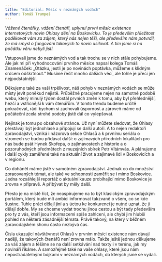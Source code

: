 ```yaml
---
title: "Editorial: Měsíc v neznámých vodách"
author: Tomáš Trumpeš
---
```


*Vážené čtenářky, vážení čtenáři, uplynul první měsíc existence internetových novin Ohlasy dění na Boskovicku. To je především příležitost poděkovat vám za zájem, který nás nejen těší, ale především nám potvrdil, že má smysl o fungování takových to novin usilovat. A tím jsme si na počátku věru nebyli jistí.*

Vstupovali jsme do neznámých vod a tak trochu se v nich stále pohybujeme. Ale jak mi při vyhodnocování prvního měsíce napsal kolega Tomáš Znamenáček: „Otázku, jestli je po novinách poptávka, můžeme s klidným srdcem odškrtnout.“ Musíme řešit mnoho dalších věcí, ale tohle je přeci jen nejpodstatnější.

Děkujeme také za vaši trpělivost, náš pohyb v neznámých vodách se může místy jevit poněkud nejistě. Průběžně pracujeme nejen na samotné podobě webu, který minulý týden dostál prvních změn k tomu, aby byl přehlednější, hezčí a vstřícnější k vám čtenářům. V tomto trendu budeme určitě pokračovat, rádi bychom si zachovali úspornost a zároveň máme od počáteční zcela strohé podoby jistě dál co vylepšovat.

Nejinak je tomu po obsahové stránce. Už nyní můžete sledovat, že Ohlasy přestávají být jednohlasé a připojují se další autoři. A to nejen redaktoři zpravodajství, vzniká i názorová sekce Ohlasů a k prvnímu seriálu o stromech se budou přidávat další: o zajímavých přírodních lokalitách pro nás bude psát Hynek Skořepa, o zajímavostech z historie a o pozoruhodných předmětech z muzejních sbírek Petr Vítámvás. A plánujeme i další cykly zaměřené také na aktuální život a zajímavé lidi v Boskovicích a v regionu.

Co dohánět máme jistě v samotném zpravodajství. Jednak co do množství zpracovaných témat, ale také ve schopnosti zaměřit se i mimo Boskovice. Jedna rozsáhlejší reportáž o aktuální kauze probíhající mimo Boskovice je zrovna v přípravě. A přibývat by měly další.

Přesto je na místě říct, že neaspirujeme na to být klasickým zpravodajským portálem, který bude mít ambici informovat takzvaně o všem, co se kde šustne. Tuhle práci dělají jiní a s úctou ke konkurenci je nutné uznat, že ji dělají dobře. My se chceme vydat trochu jinou cestou a být tady především pro ty z vás, kteří jsou informacemi spíše zahlceni, ale chybí jim hlubší pohled na některá zásadnější témata. Právě takový, na který v běžném zpravodajském shonu často nezbývá čas.

Čísla ukazující návštěvnost Ohlasů v prvním měsíci existence nám dávají naději, že takových čtenářů není zrovna málo. Takže ještě jednou děkujeme za váš zájem a těšíme se na další setkávání nad texty i v terénu, jak my novináři říkáme. A samozřejmě také na vaše ohlasy, které jsou nám nepostradatelnými bójkami v neznámých vodách, do kterých jsme se vydali.
